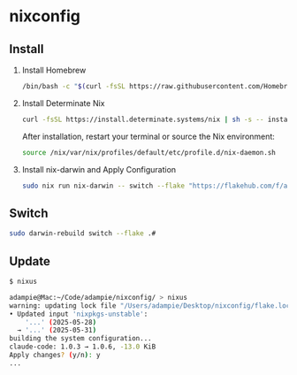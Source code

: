 # nixconfig

## Install

1. Install Homebrew

    ```bash
    /bin/bash -c "$(curl -fsSL https://raw.githubusercontent.com/Homebrew/install/HEAD/install.sh)"
    ```

2. Install Determinate Nix

    ```bash
    curl -fsSL https://install.determinate.systems/nix | sh -s -- install --determinate
    ```

    After installation, restart your terminal or source the Nix environment:

    ```bash
    source /nix/var/nix/profiles/default/etc/profile.d/nix-daemon.sh
    ```

3. Install nix-darwin and Apply Configuration

    ```bash
    sudo nix run nix-darwin -- switch --flake "https://flakehub.com/f/adampie/nixconfig/0#"
    ```

## Switch

```bash
sudo darwin-rebuild switch --flake .#
```

## Update

```bash
$ nixus

adampie@Mac:~/Code/adampie/nixconfig/ > nixus                                                 
warning: updating lock file "/Users/adampie/Desktop/nixconfig/flake.lock":
• Updated input 'nixpkgs-unstable':
    '...' (2025-05-28)
  → '...' (2025-05-31)
building the system configuration...
claude-code: 1.0.3 → 1.0.6, -13.0 KiB
Apply changes? (y/n): y
...
```
